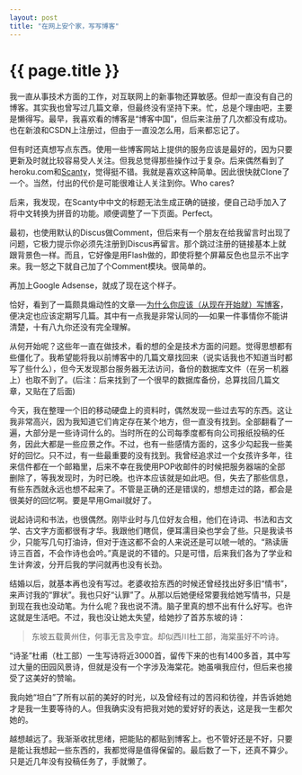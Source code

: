 ```yaml
---
layout: post
title: "在网上安个家，写写博客"
---
```


# {{ page.title }}

我一直从事技术方面的工作，对互联网上的新事物还算敏感。但却一直没有自己的博客。其实我也曾写过几篇文章，但最终没有坚持下来。忙，总是个理由吧，主要是懒得写。最早，我喜欢看的博客是“博客中国”，但后来注册了几次都没有成功。也在新浪和CSDN上注册过，但由于一直没怎么用，后来都忘记了。

但有时还真想写点东西。使用一些博客网站上提供的服务应该是最好的，因为只要更新及时就比较容易受人关注。但我总觉得那些操作过于复杂。后来偶然看到了heroku.com和[Scanty](http://adamblog.heroku.com/past/2008/11/4/scanty_the_blog_thats_almost_nothing/)，觉得挺不错。我就是喜欢这种简单。因此很快就Clone了一个。当然，付出的代价是可能很难让人关注到你。Who cares?

后来，我发现，在Scanty中中文的标题无法生成正确的链接，便自己动手加入了将中文转换为拼音的功能。顺便调整了一下页面。Perfect。

最初，也使用默认的Discus做Comment，但后来有一个朋友在给我留言时出现了问题，它极力提示你必须先注册到Discus再留言。那个跳过注册的链接基本上就跟背景色一样。而且，它好像是用Flash做的，即使将整个屏幕反色也显示不出字来。我一怒之下就自己加了个Comment模块。很简单的。

再加上Google Adsense，就成了现在这个样子。

恰好，看到了一篇颇具煽动性的文章──[为什么你应该（从现在开始就）写博客](http://mindhacks.cn/2009/02/15/why-you-should-start-blogging-now/)，便决定也应该定期写几篇。其中有一点我是非常认同的──如果一件事情你不能讲清楚，十有八九你还没有完全理解。

从何开始呢？这些年一直在做技术，看的想的全是技术方面的问题。觉得思想都有些僵化了。我希望能将我以前博客中的几篇文章找回来（说实话我也不知道当时都写了些什么），但今天发现那台服务器无法访问，备份的数据库文件（在另一机器上）也取不到了。(后注：后来找到了一个很早的数据库备份，总算找回几篇文章，又贴在了后面)

今天，我在整理一个旧的移动硬盘上的资料时，偶然发现一些过去写的东西。这让我非常高兴，因为我知道它们肯定存在某个地方，但一直没有找到。全部翻看了一遍，大部分是一些诗词什么的。当时所在的公司每季度都有向公司报纸投稿的任务，因此大都是一些应景之作。不过，也有一些感情方面的，这多少勾起我一些美好的回忆。只不过，有一些最重要的没有找到。我曾经追求过一个女孩许多年，往来信件都在一个邮箱里，后来不幸在我使用POP收邮件的时候把服务器端的全部删除了，等我发现时，为时已晚。也许本应该就是如此吧。但，失去了那些信息，有些东西就永远也想不起来了。不管是正确的还是错误的，想想走过的路，都会是很美好的回忆啊。要是早用Gmail就好了。

说起诗词和书法，也很偶然。刚毕业时与几位好友合租，他们在诗词、书法和古文学、古文字方面都很有才华。我跟他们瞎侃，便耳濡目染也学会了些。只是我读书少，只能写几句打油诗，但对于连这都不会的人来说还是可以唬一唬的。“熟读唐诗三百首，不会作诗也会吟。”真是说的不错的。只是可惜，后来我们各为了学业和生计奔波，分开后我的学问就再也没有长劲。

结婚以后，就基本再也没有写过。老婆收拾东西的时候还曾经找出好多旧“情书”，来声讨我的“罪状”。我也只好“认罪”了。从那以后她便经常要我给她写情书，只是到现在我也没动笔。为什么呢？我也说不清。脑子里真的想不出有什么好写。也许这就是生活吧。不过，我也没让她太失望，给她抄了首苏东坡的诗：

> 东坡五载黄州住，何事无言及李宜。却似西川杜工部，海棠虽好不吟诗。

“诗圣”杜甫（杜工部）一生写诗将近3000首，留传下来的也有1400多首，其中写过大量的田园风景诗，但就是没有一个字涉及海棠花。她虽嗔我应付，但后来也接受了这美好的赞喻。

我向她“坦白”了所有以前的美好的时光，以及曾经有过的苦闷和彷徨，并告诉她她才是我一生要等待的人。但我确实没有把我对她的爱好好的表达，这是我一生都欠她的。

越想越远了。我渐渐收扰思绪，把能贴的都贴到博客上。也不管好还是不好，只要是能让我想起一些东西的，我都觉得是值得保留的。最后数了一下，还真不算少。只是近几年没有投稿任务了，手就懒了。

